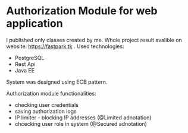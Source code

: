 # Authorization Module for web application
I published only classes created by me. Whole project result avalible on website: https://fastpark.tk .
Used technologies:
* PostgreSQL
* Rest Api
* Java EE

System was designed using ECB pattern.

Authorization module functionalities:
* checking user credentials
* saving authorization logs
* IP limiter - blocking IP addresses (@Limited adnotation)
* chcecking user role in system (@Secured adnotation)
